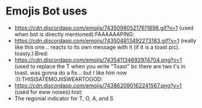 # Emojis Bot uses
* https://cdn.discordapp.com/emojis/743509805217611898.gif?v=1 (used when bot is directly mentioned):FAAAAAAPING:
* https://cdn.discordapp.com/emojis/743504813492273183.gif?v=1 (really like this one... reacts to its own message with it (if it is a toast pic). toasty.):Bred:
* https://cdn.discordapp.com/emojis/743541134692974704.png?v=1 (used to replace the T when you write "Toast" bc there are two t's in toast. was gonna do a fix... but I like him now :)):THISISATEMOJIISWEARTOGOD:
* https://cdn.discordapp.com/emojis/743862090162241567.png?v=1 (used for eww noises):tost:
* The regonial indicator for T, O, A, and S